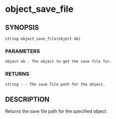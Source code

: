 # object_save_file

## SYNOPSIS

    string object_save_file(object ob)

### PARAMETERS

    object ob - The object to get the save file for.

### RETURNS

    string - - The save file path for the object.

## DESCRIPTION

Returns the save file path for the specified object.

